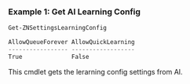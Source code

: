### Example 1: Get AI Learning Config
```powershell
Get-ZNSettingsLearningConfig

AllowQueueForever AllowQuickLearning
----------------- ------------------
True              False
```

This cmdlet gets the lerarning config settings from AI.
